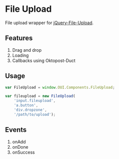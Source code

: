 # File Upload
File upload wrapper for [jQuery-File-Upload](https://github.com/blueimp/jQuery-File-Upload).

## Features
1. Drag and drop
2. Loading
3. Callbacks using Oktopost-Duct

## Usage

```JavaScript
var FileUpload = window.OUI.Components.FileUpload;

var fileupload = new FileUpload(
	'input.fileupload', 
	'a.button', 
	'div.dropzone', 
	'/path/to/upload');
```

## Events
1. onAdd
2. onDone
3. onSuccess